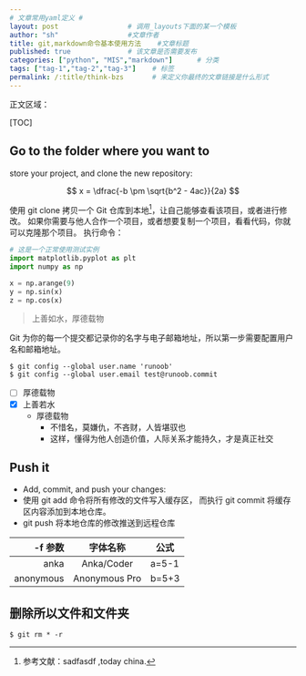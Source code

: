 ```yaml
---
# 文章常用yaml定义 #
layout: post                 # 调用_layouts下面的某一个模板
author: "sh"                 #文章作者      
title: git,markdown命令基本使用方法    #文章标题
published: true              # 该文章是否需要发布
categories: ["python", "MIS","markdown"]      # 分类
tags: ["tag-1","tag-2","tag-3"]    # 标签
permalink: /:title/think-bzs       # 来定义你最终的文章链接是什么形式
---
```


正文区域：

[TOC]

## Go to the folder where you want to ##
store your project, and clone the new repository:

$$
x = \dfrac{-b \pm \sqrt{b^2 - 4ac}}{2a}
$$

使用 git clone 拷贝一个 Git 仓库到本地[^1]，让自己能够查看该项目，或者进行修改。
如果你需要与他人合作一个项目，或者想要复制一个项目，看看代码，你就可以克隆那个项目。 执行命令：
```python
# 这是一个正常使用测试实例
import matplotlib.pyplot as plt
import numpy as np

x = np.arange(9)
y = np.sin(x)
z = np.cos(x)
```
>上善如水，厚德载物

Git 为你的每一个提交都记录你的名字与电子邮箱地址，所以第一步需要配置用户名和邮箱地址。
```
$ git config --global user.name 'runoob'
$ git config --global user.email test@runoob.commit
```
+ [ ] 厚德载物
+ [x] 上善若水
  - 厚德载物
    * 不惜名，莫嫌仇，不吝财，人皆堪驭也
    * 这样，懂得为他人创造价值，人际关系才能持久，才是真正社交

## Push it ##
* Add, commit, and push your changes:
* 使用 git add 命令将所有修改的文件写入缓存区， 而执行 git commit 将缓存区内容添加到本地仓库。
* git push 将本地仓库的修改推送到远程仓库

| -f 参数    |         字体名称         |   公式   |
| --------: | :-------------------: | ---- |
| anka        |        Anka/Coder       |  a=5-1   |
| anonymous   |      Anonymous Pro      |   b=5+3  |

## 删除所以文件和文件夹 ##
```
$ git rm * -r
```

[^1]: 参考文献：sadfasdf ,today china.
